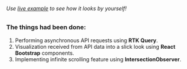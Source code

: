 ###### Use [live example](http://localhost:3000) to see how it looks by yourself!

### The things had been done:

1. Performing asynchronous API requests using **RTK Query**.
2. Visualization received from API data into a slick look using **React Bootstrap** components.
3. Implementing infinite scrolling feature using **IntersectionObserver**.